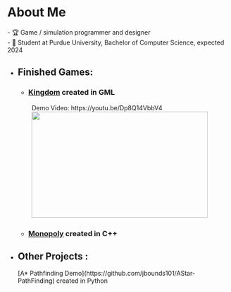 <h1> About Me </h1>
- 🏆 Game / simulation programmer and designer <br>
- 🏫 Student at Purdue University, Bachelor of Computer Science, expected 2024

- <h2> Finished Games:<br> </h2>
    <ul>
        <li><h3><a href="https://github.com/jbounds101/Kingdom">Kingdom</a> created in GML</h3>
        &nbsp; Demo Video: https://youtu.be/Dp8Q14VbbV4 <br>
        &nbsp; <img src="https://user-images.githubusercontent.com/70382763/120469183-099d7680-c370-11eb-880a-682ff2203830.gif" width="400" height="240" speed="2.0"/>
        <li><h3><a href="https://github.com/jbounds101/Monopoly">Monopoly</a> created in C++</h3>
    </ul>
- <h2> Other Projects :<br> </h2>
    [A* Pathfinding Demo](https://github.com/jbounds101/AStar-PathFinding) created in Python<br>
    
